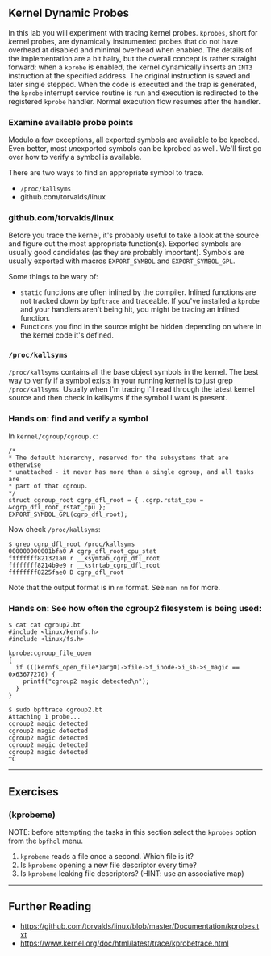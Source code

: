 ## Kernel Dynamic Probes

In this lab you will experiment with tracing kernel probes. `kprobes`, short
for *k*ernel probes, are dynamically instrumented probes that do not have overhead
at disabled and minimal overhead when enabled. The details of the implementation
are a bit hairy, but the overall concept is rather straight forward: when a `kprobe`
is enabled, the kernel dynamically inserts an `INT3` instruction at the specified
address. The original instruction is saved and later single stepped.
When the code is executed and the trap is generated, the `kprobe` interrupt service
routine is run and execution is redirected to the registered `kprobe` handler. Normal
execution flow resumes after the handler.

### Examine available probe points

Modulo a few exceptions, all exported symbols are available to be kprobed. Even better,
most *un*exported symbols can be kprobed as well. We'll first go over how to verify
a symbol is available.

There are two ways to find an appropriate symbol to trace.

* `/proc/kallsyms`
* github.com/torvalds/linux

### github.com/torvalds/linux

Before you trace the kernel, it's probably useful to take a look at the source and
figure out the most appropriate function(s). Exported symbols are usually good
candidates (as they are probably important). Symbols are usually exported with
macros `EXPORT_SYMBOL` and `EXPORT_SYMBOL_GPL`.

Some things to be wary of:
* `static` functions are often inlined by the compiler. Inlined functions are not
  tracked down by `bpftrace` and traceable. If you've installed a `kprobe` and your
  handlers aren't being hit, you might be tracing an inlined function.
* Functions you find in the source might be hidden depending on where in the kernel
  code it's defined.

### `/proc/kallsyms`

`/proc/kallsyms` contains all the base object symbols in the kernel. The best way to
verify if a symbol exists in your running kernel is to just grep `/proc/kallsyms`.
Usually when I'm tracing I'll read through the latest kernel source and then check
in kallsyms if the symbol I want is present.

### Hands on: find and verify a symbol

In `kernel/cgroup/cgroup.c`:

```
/*
* The default hierarchy, reserved for the subsystems that are otherwise
* unattached - it never has more than a single cgroup, and all tasks are
* part of that cgroup.
*/
struct cgroup_root cgrp_dfl_root = { .cgrp.rstat_cpu = &cgrp_dfl_root_rstat_cpu };
EXPORT_SYMBOL_GPL(cgrp_dfl_root);
```

Now check `/proc/kallsyms`:

```
$ grep cgrp_dfl_root /proc/kallsyms
000000000001bfa0 A cgrp_dfl_root_cpu_stat
ffffffff821321a0 r __ksymtab_cgrp_dfl_root
ffffffff8214b9e9 r __kstrtab_cgrp_dfl_root
ffffffff8225fae0 D cgrp_dfl_root
```

Note that the output format is in `nm` format. See `man nm` for more.

### Hands on: See how often the cgroup2 filesystem is being used:

```
$ cat cat cgroup2.bt
#include <linux/kernfs.h>
#include <linux/fs.h>

kprobe:cgroup_file_open
{
  if (((kernfs_open_file*)arg0)->file->f_inode->i_sb->s_magic == 0x63677270) {
    printf("cgroup2 magic detected\n");
  }
}

$ sudo bpftrace cgroup2.bt
Attaching 1 probe...
cgroup2 magic detected
cgroup2 magic detected
cgroup2 magic detected
cgroup2 magic detected
cgroup2 magic detected
^C

```

---
## Exercises

### (kprobeme)

NOTE: before attempting the tasks in this section select the `kprobes` option from the `bpfhol` menu.

1. `kprobeme` reads a file once a second. Which file is it?
1. Is `kprobeme` opening a new file descriptor every time?
1. Is `kprobeme` leaking file descriptors? (HINT: use an associative map)

---
## Further Reading

* https://github.com/torvalds/linux/blob/master/Documentation/kprobes.txt
* https://www.kernel.org/doc/html/latest/trace/kprobetrace.html
